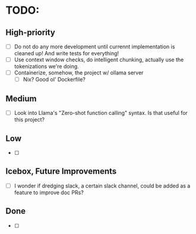# TODO:

## High-priority
- [ ] Do not do any more development until currennt implementation is cleaned up! And write tests for everything!
- [ ] Use context window checks, do intelligent chunking, actually use the tokenizations we're doing.
- [ ] Containerize, somehow, the project w/ ollama server
  - [ ] Nix? Good ol' Dockerfile?

## Medium
- [ ] Look into Llama's "Zero-shot function calling" syntax. Is that useful for this project?


## Low
- [ ]


## Icebox, Future Improvements
- [ ] I wonder if dredging slack, a certain slack channel, could be added as a feature to improve doc PRs?


## Done
- [ ]
